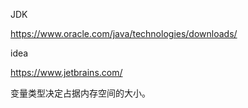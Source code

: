 JDK

https://www.oracle.com/java/technologies/downloads/

idea

https://www.jetbrains.com/

变量类型决定占据内存空间的大小。